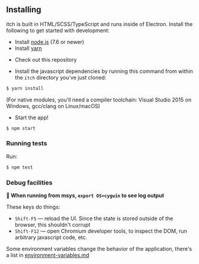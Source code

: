 
## Installing

itch is built in HTML/SCSS/TypeScript and runs inside of Electron. Install the
following to get started with development:

* Install [node.js][] (7.6 or newer)
* Install [yarn][]

[node.js]: https://nodejs.org/
[yarn]: https://yarnpkg.com/en/

* Check out this repository

* Install the javascript dependencies by running this command from
within the `itch` directory you've just cloned:

```bash
$ yarn install
```

(For native modules, you'll need a compiler toolchain: Visual Studio 2015 on Windows, gcc/clang on Linux/macOS)

* Start the app!

```bash
$ npm start
```

### Running tests

Run:

```bash
$ npm test
```

### Debug facilities

**:memo: When running from msys, `export OS=cygwin` to see log output**

These keys do things:

  * `Shift-F5` — reload the UI. Since the state is stored outside of the browser,
    this shouldn't corrupt
  * `Shift-F12` — open Chromium developer tools, to inspect the DOM, run arbitrary javascript code, etc.

Some environment variables change the behavior of the application, there's a list in [environment-variables.md](./environment-variables.md)

[diego]: diego.md
